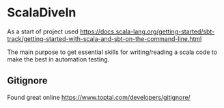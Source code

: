 # ScalaDiveIn

As a start of project used https://docs.scala-lang.org/getting-started/sbt-track/getting-started-with-scala-and-sbt-on-the-command-line.html

The main purpose to get essential skills for writing/reading a scala code to make the best in automation testing.

## Gitignore

Found great online https://www.toptal.com/developers/gitignore/
